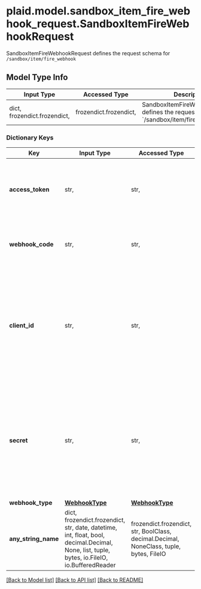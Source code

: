 # plaid.model.sandbox_item_fire_webhook_request.SandboxItemFireWebhookRequest

SandboxItemFireWebhookRequest defines the request schema for `/sandbox/item/fire_webhook`

## Model Type Info
Input Type | Accessed Type | Description | Notes
------------ | ------------- | ------------- | -------------
dict, frozendict.frozendict,  | frozendict.frozendict,  | SandboxItemFireWebhookRequest defines the request schema for &#x60;/sandbox/item/fire_webhook&#x60; | 

### Dictionary Keys
Key | Input Type | Accessed Type | Description | Notes
------------ | ------------- | ------------- | ------------- | -------------
**access_token** | str,  | str,  | The access token associated with the Item data is being requested for. | 
**webhook_code** | str,  | str,  | The webhook codes that can be fired by this test endpoint. | must be one of ["DEFAULT_UPDATE", "NEW_ACCOUNTS_AVAILABLE", "AUTH_DATA_UPDATE", "RECURRING_TRANSACTIONS_UPDATE", "SYNC_UPDATES_AVAILABLE", "PRODUCT_READY", "ERROR", ] 
**client_id** | str,  | str,  | Your Plaid API &#x60;client_id&#x60;. The &#x60;client_id&#x60; is required and may be provided either in the &#x60;PLAID-CLIENT-ID&#x60; header or as part of a request body. | [optional] 
**secret** | str,  | str,  | Your Plaid API &#x60;secret&#x60;. The &#x60;secret&#x60; is required and may be provided either in the &#x60;PLAID-SECRET&#x60; header or as part of a request body. | [optional] 
**webhook_type** | [**WebhookType**](WebhookType.md) | [**WebhookType**](WebhookType.md) |  | [optional] 
**any_string_name** | dict, frozendict.frozendict, str, date, datetime, int, float, bool, decimal.Decimal, None, list, tuple, bytes, io.FileIO, io.BufferedReader | frozendict.frozendict, str, BoolClass, decimal.Decimal, NoneClass, tuple, bytes, FileIO | any string name can be used but the value must be the correct type | [optional]

[[Back to Model list]](../../README.md#documentation-for-models) [[Back to API list]](../../README.md#documentation-for-api-endpoints) [[Back to README]](../../README.md)


